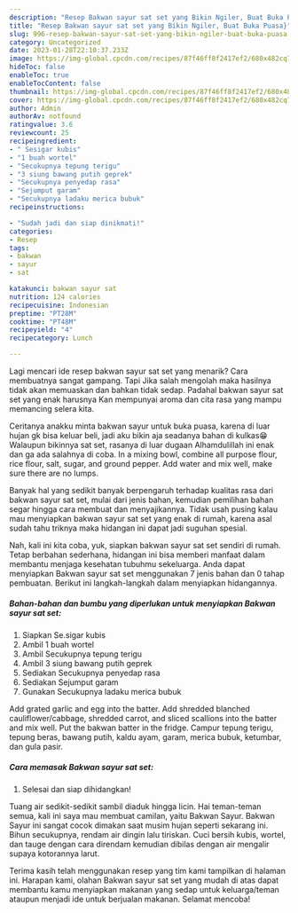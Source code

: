```yaml
---
description: "Resep Bakwan sayur sat set yang Bikin Ngiler, Buat Buka Puasa}"
title: "Resep Bakwan sayur sat set yang Bikin Ngiler, Buat Buka Puasa}"
slug: 996-resep-bakwan-sayur-sat-set-yang-bikin-ngiler-buat-buka-puasa
category: Uncategorized
date: 2023-01-28T22:10:37.233Z
image: https://img-global.cpcdn.com/recipes/87f46ff8f2417ef2/680x482cq70/bakwan-sayur-sat-set-foto-resep-utama.jpg
hideToc: false
enableToc: true
enableTocContent: false
thumbnail: https://img-global.cpcdn.com/recipes/87f46ff8f2417ef2/680x482cq70/bakwan-sayur-sat-set-foto-resep-utama.jpg
cover: https://img-global.cpcdn.com/recipes/87f46ff8f2417ef2/680x482cq70/bakwan-sayur-sat-set-foto-resep-utama.jpg
author: Admin
authorAv: notfound
ratingvalue: 3.6
reviewcount: 25
recipeingredient:
- " Sesigar kubis"
- "1 buah wortel"
- "Secukupnya tepung terigu"
- "3 siung bawang putih geprek"
- "Secukupnya penyedap rasa"
- "Sejumput garam"
- "Secukupnya ladaku merica bubuk"
recipeinstructions:

- "Sudah jadi dan siap dinikmati!"
categories:
- Resep
tags:
- bakwan
- sayur
- sat

katakunci: bakwan sayur sat 
nutrition: 124 calories
recipecuisine: Indonesian
preptime: "PT28M"
cooktime: "PT48M"
recipeyield: "4"
recipecategory: Lunch

---
```



Lagi mencari ide resep bakwan sayur sat set yang menarik? Cara membuatnya sangat gampang. Tapi Jika salah mengolah maka hasilnya tidak akan memuaskan dan bahkan tidak sedap. Padahal bakwan sayur sat set yang enak harusnya Kan mempunyai aroma dan cita rasa yang mampu memancing selera kita.


Ceritanya anakku minta bakwan sayur untuk buka puasa, karena di luar hujan gk bisa keluar beli, jadi aku bikin aja seadanya bahan di kulkas😁 Walaupun bikinnya sat set, rasanya di luar dugaan Alhamdulillah ini enak dan ga ada salahnya di coba. In a mixing bowl, combine all purpose flour, rice flour, salt, sugar, and ground pepper. Add water and mix well, make sure there are no lumps.

Banyak hal yang sedikit banyak berpengaruh terhadap kualitas rasa dari bakwan sayur sat set, mulai dari jenis bahan, kemudian pemilihan bahan segar hingga cara membuat dan menyajikannya. Tidak usah pusing kalau mau menyiapkan bakwan sayur sat set yang enak di rumah, karena asal sudah tahu triknya maka hidangan ini dapat jadi suguhan spesial.


Nah, kali ini kita coba, yuk, siapkan bakwan sayur sat set sendiri di rumah. Tetap berbahan sederhana, hidangan ini bisa memberi manfaat dalam membantu menjaga kesehatan tubuhmu sekeluarga. Anda dapat menyiapkan Bakwan sayur sat set menggunakan 7 jenis bahan dan 0 tahap pembuatan. Berikut ini langkah-langkah dalam menyiapkan hidangannya.

<!--inarticleads1-->

##### Bahan-bahan dan bumbu yang diperlukan untuk menyiapkan Bakwan sayur sat set:

1. Siapkan  Se.sigar kubis
1. Ambil 1 buah wortel
1. Ambil Secukupnya tepung terigu
1. Ambil 3 siung bawang putih geprek
1. Sediakan Secukupnya penyedap rasa
1. Sediakan Sejumput garam
1. Gunakan Secukupnya ladaku merica bubuk


Add grated garlic and egg into the batter. Add shredded blanched cauliflower/cabbage, shredded carrot, and sliced scallions into the batter and mix well. Put the bakwan batter in the fridge. Campur tepung terigu, tepung beras, bawang putih, kaldu ayam, garam, merica bubuk, ketumbar, dan gula pasir. 

<!--inarticleads2-->

##### Cara memasak Bakwan sayur sat set:


1. Selesai dan siap dihidangkan!

Tuang air sedikit-sedikit sambil diaduk hingga licin. Hai teman-teman semua, kali ini saya mau membuat camilan, yaitu Bakwan Sayur. Bakwan Sayur ini sangat cocok dimakan saat musim hujan seperti sekarang ini. Bihun secukupnya, rendam air dingin lalu tiriskan. Cuci bersih kubis, wortel, dan tauge dengan cara direndam kemudian dibilas dengan air mengalir supaya kotorannya larut. 

Terima kasih telah menggunakan resep yang tim kami tampilkan di halaman ini. Harapan kami, olahan Bakwan sayur sat set yang mudah di atas dapat membantu kamu menyiapkan makanan yang sedap untuk keluarga/teman ataupun menjadi ide untuk berjualan makanan. Selamat mencoba!
